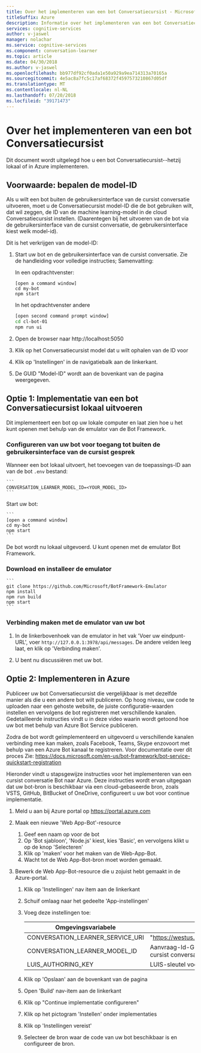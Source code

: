 ```yaml
---
title: Over het implementeren van een bot Conversatiecursist - Microsoft Cognitive Services | Microsoft Docs
titleSuffix: Azure
description: Informatie over het implementeren van een bot Conversatiecursist.
services: cognitive-services
author: v-jaswel
manager: nolachar
ms.service: cognitive-services
ms.component: conversation-learner
ms.topic: article
ms.date: 04/30/2018
ms.author: v-jaswel
ms.openlocfilehash: bb977df92cf0ada1e50a929a9ea714313a70165a
ms.sourcegitcommit: 4e5ac8a7fc5c17af68372f4597573210867d05df
ms.translationtype: MT
ms.contentlocale: nl-NL
ms.lasthandoff: 07/20/2018
ms.locfileid: "39171473"
---
```

# <a name="how-to-deploy-a-conversation-learner-bot"></a>Over het implementeren van een bot Conversatiecursist

Dit document wordt uitgelegd hoe u een bot Conversatiecursist--hetzij lokaal of in Azure implementeren.

## <a name="prerequisite-determine-the-model-id"></a>Voorwaarde: bepalen de model-ID 

Als u wilt een bot buiten de gebruikersinterface van de cursist conversatie uitvoeren, moet u de Conversatiecursist model-ID die de bot gebruiken wilt, dat wil zeggen, de ID van de machine learning-model in de cloud Conversatiecursist instellen.  (Daarentegen bij het uitvoeren van de bot via de gebruikersinterface van de cursist conversatie, de gebruikersinterface kiest welk model-id).  

Dit is het verkrijgen van de model-ID:

1. Start uw bot en de gebruikersinterface van de cursist conversatie.  Zie de handleiding voor volledige instructies; Samenvatting:

    In een opdrachtvenster:

    ```
    [open a command window]
    cd my-bot
    npm start
    ```

    In het opdrachtvenster andere

    ```bash
    [open second command prompt window]
    cd cl-bot-01
    npm run ui
    ```

2. Open de browser naar http://localhost:5050 

3. Klik op het Conversatiecursist model dat u wilt ophalen van de ID voor

4. Klik op 'Instellingen' in de navigatiebalk aan de linkerkant.

5. De GUID "Model-ID" wordt aan de bovenkant van de pagina weergegeven.

## <a name="option-1-deploying-a-conversation-learner-bot-to-run-locally"></a>Optie 1: Implementatie van een bot Conversatiecursist lokaal uitvoeren

Dit implementeert een bot op uw lokale computer en laat zien hoe u het kunt openen met behulp van de emulator van de Bot Framework.

### <a name="configure-your-bot-for-access-outside-the-conversation-learner-ui"></a>Configureren van uw bot voor toegang tot buiten de gebruikersinterface van de cursist gesprek

Wanneer een bot lokaal uitvoert, het toevoegen van de toepassings-ID aan van de bot `.env` bestand:

    ```
    CONVERSATION_LEARNER_MODEL_ID=<YOUR_MODEL_ID>
    ```

Start uw bot:

    ```
    [open a command window]
    cd my-bot
    npm start
    ```

De bot wordt nu lokaal uitgevoerd.  U kunt openen met de emulator Bot Framework.

### <a name="download-and-install-the-emulator"></a>Download en installeer de emulator

    ```
    git clone https://github.com/Microsoft/BotFramework-Emulator
    npm install
    npm run build
    npm start
    ```

### <a name="connect-the-emulator-to-your-bot"></a>Verbinding maken met de emulator van uw bot

1. In de linkerbovenhoek van de emulator in het vak 'Voer uw eindpunt-URL', voer `http://127.0.0.1:3978/api/messages`.  De andere velden leeg laat, en klik op 'Verbinding maken'.

2. U bent nu discussiëren met uw bot.

## <a name="option-2-deploy-to-azure"></a>Optie 2: Implementeren in Azure

Publiceer uw bot Conversatiecursist die vergelijkbaar is met dezelfde manier als die u een andere bot wilt publiceren. Op hoog niveau, uw code te uploaden naar een gehoste website, de juiste configuratie-waarden instellen en vervolgens de bot registreren met verschillende kanalen. Gedetailleerde instructies vindt u in deze video waarin wordt getoond hoe uw bot met behulp van Azure Bot Service publiceren.

Zodra de bot wordt geïmplementeerd en uitgevoerd u verschillende kanalen verbinding mee kan maken, zoals Facebook, Teams, Skype enzovoort met behulp van een Azure Bot kanaal te registreren. Voor documentatie over dit proces Zie: https://docs.microsoft.com/en-us/bot-framework/bot-service-quickstart-registration

Hieronder vindt u stapsgewijze instructies voor het implementeren van een cursist conversatie Bot naar Azure.  Deze instructies wordt ervan uitgegaan dat uw bot-bron is beschikbaar via een cloud-gebaseerde bron, zoals VSTS, GitHub, BitBucket of OneDrive, configureert u uw bot voor continue implementatie.

1. Meld u aan bij Azure portal op https://portal.azure.com

2. Maak een nieuwe 'Web App-Bot'-resource 

    1. Geef een naam op voor de bot
    2. Op 'Bot sjabloon', 'Node.js' kiest, kies 'Basic', en vervolgens klikt u op de knop 'Selecteren'
    3. Klik op 'maken' voor het maken van de Web-App-Bot.
    4. Wacht tot de Web App-Bot-bron moet worden gemaakt.

3. Bewerk de Web App-Bot-resource die u zojuist hebt gemaakt in de Azure-portal.

    1. Klik op 'Instellingen' nav item aan de linkerkant
    1. Schuif omlaag naar het gedeelte 'App-instellingen'
    2. Voeg deze instellingen toe:

        Omgevingsvariabele | waarde
        --- | --- 
        CONVERSATION_LEARNER_SERVICE_URI | "https://westus.api.cognitive.microsoft.com/conversationlearner/v1.0/"
        CONVERSATION_LEARNER_MODEL_ID      | Aanvraag-Id-GUID, verkregen via de gebruikersinterface van de cursist conversatie onder 'instellingen' voor het model >
        LUIS_AUTHORING_KEY               | LUIS-sleutel voor dit model ontwerpen
    
    4. Klik op 'Opslaan' aan de bovenkant van de pagina
    5. Open 'Build' nav-item aan de linkerkant
    6. Klik op "Continue implementatie configureren" 
    7. Klik op het pictogram 'Instellen' onder implementaties
    8. Klik op 'Instellingen vereist'
    9. Selecteer de bron waar de code van uw bot beschikbaar is en configureer de bron.
